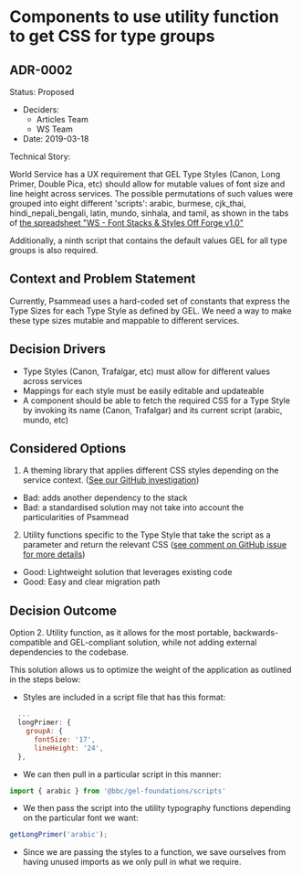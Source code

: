 # Components to use utility function to get CSS for type groups
## ADR-0002

Status: Proposed
* Deciders:
  * Articles Team
  * WS Team
* Date: 2019-03-18

Technical Story:

World Service has a UX requirement that GEL Type Styles (Canon, Long Primer, Double Pica, etc) should allow for mutable values of font size and line height across services. The possible permutations of such values were grouped into eight different 'scripts': arabic, burmese, cjk_thai, hindi_nepali_bengali, latin, mundo, sinhala, and tamil, as shown in the tabs of [the spreadsheet "WS - Font Stacks & Styles Off Forge v1.0"](https://docs.google.com/spreadsheets/d/1WMY-rlSbekhB4pV3ojMuYoWDC71Qs93CB2wTfDwAsJg/edit#gid=1458344872)

Additionally, a ninth script that contains the default values GEL for all type groups is also required.

## Context and Problem Statement

Currently, Psammead uses a hard-coded set of constants that express the Type Sizes for each Type Style as defined by GEL. We need a way to make these type sizes mutable and mappable to different services.

## Decision Drivers

* Type Styles (Canon, Trafalgar, etc) must allow for different values across services
* Mappings for each style must be easily editable and updateable
* A component should be able to fetch the required CSS for a Type Style by invoking its name (Canon, Trafalgar) and its current script (arabic, mundo, etc)

## Considered Options

1. A theming library that applies different CSS styles depending on the service context. ([See our GitHub investigation](https://github.com/bbc/psammead/issues/332))
* Bad: adds another dependency to the stack
* Bad: a standardised solution may not take into account the particularities of Psammead

2. Utility functions specific to the Type Style that take the script as a parameter and return the relevant CSS ([see comment on GitHub issue for more details](https://github.com/bbc/psammead/issues/332#issuecomment-470638342))
* Good: Lightweight solution that leverages existing code
* Good: Easy and clear migration path

## Decision Outcome

Option 2. Utility function, as it allows for the most portable, backwards-compatible and GEL-compliant solution, while not adding external dependencies to the codebase.

This solution allows us to optimize the weight of the application as outlined in the steps below:

* Styles are included in a script file that has this format:
```javascript
  ...
  longPrimer: {
    groupA: {
      fontSize: '17',
      lineHeight: '24',
  },
```

* We can then pull in a particular script in this manner:
```javascript
import { arabic } from '@bbc/gel-foundations/scripts'
```

* We then pass the script into the utility typography functions depending on the particular font we want:
```javascript
getLongPrimer('arabic');
```

* Since we are passing the styles to a function, we save ourselves from having unused imports as we only pull in what we require. 

